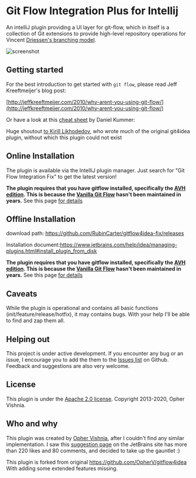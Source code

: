 # Git Flow Integration Plus for Intellij


An intelliJ plugin providing a UI layer for git-flow, which in itself is a collection of Git extensions to provide high-level repository operations for Vincent [Driessen's branching model](http://nvie.com/git-model).

![screenshot](https://github.com/RubinCarter/gitflow4idea-fix/blob/develop/docs/img/gitflow.png)

 

## Getting started

For the best introduction to get started with `git flow`, please read Jeff Kreeftmeijer's blog post:

[http://jeffkreeftmeijer.com/2010/why-arent-you-using-git-flow/](http://jeffkreeftmeijer.com/2010/why-arent-you-using-git-flow/)

Or have a look at this [cheat sheet](http://danielkummer.github.io/git-flow-cheatsheet/) by Daniel Kummer:

Huge shoutout [to Kirill Likhodedov](https://github.com/klikh), who wrote much of the original git4idea plugin, without which this plugin could not exist

## Online Installation

The plugin is available via the IntelliJ plugin manager. Just search for "Git Flow Integration Fix" to get the latest version!

**The plugin requires that you have gitflow installed, specifically the [AVH edition](https://github.com/petervanderdoes/gitflow). This is because the [Vanilla Git Flow](https://github.com/nvie/gitflow) hasn't been maintained in years.** See this page [for details](https://github.com/RubinCarter/gitflow4idea-fix/blob/develop/GITFLOW_VERSION.md)

## Offline Installation
download path: https://github.com/RubinCarter/gitflow4idea-fix/releases

Installation document:https://www.jetbrains.com/help/idea/managing-plugins.html#install_plugin_from_disk

**The plugin requires that you have gitflow installed, specifically the [AVH edition](https://github.com/petervanderdoes/gitflow). This is because the [Vanilla Git Flow](https://github.com/nvie/gitflow) hasn't been maintained in years.** See this page [for details](https://github.com/RubinCarter/gitflow4idea-fix/blob/develop/GITFLOW_VERSION.md)

## Caveats

While the plugin is operational and contains all basic functions (init/feature/release/hotfix), it may contains bugs. With your help I'll be able to find and zap them all.

## Helping out

This project is under active development.
If you encounter any bug or an issue, I encourage you to add the them to the [Issues list](https://github.com/RubinCarter/gitflow4idea-fix/issues) on Github.
Feedback and suggestions are also very welcome.

## License

This plugin is under the [Apache 2.0 license](http://www.apache.org/licenses/LICENSE-2.0.html).
Copyright 2013-2020, Opher Vishnia.

## Who and why

This plugin was created by [Opher Vishnia](http://www.opherv.com), after I couldn't find any similar implementation.
I saw this [suggestion page](http://youtrack.jetbrains.com/issue/IDEA-65491) on the JetBrains site has more than 220 likes and 80 comments, and decided to take up the gauntlet :)

This plugin is forked from original https://github.com/OpherV/gitflow4idea With adding some extended features missing.

